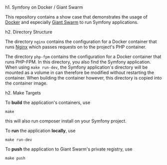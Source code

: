 h1. Symfony on Docker / Giant Swarm

This repository contains a show case that demonstrates the usage of [Docker](http://docker.com) and especially [Giant Swarm](http://giantswarm.io) to run Symfony applications.

h2. Directory Structure

The directory `nginx` contains the configuration for a Docker container that runs [Nginx](http://nginx.org) which passes requests on to the project's PHP container.

The directory `php-fpm` contains the configuration for a Docker container that runs PHP-FPM. In this directory, you also find the Symfony application. When using `make run-dev`, the Symfony application's directory will be mounted as a volume in can therefore be modified without restarting the container. When building the container however, this directory is copied into the container image.

h2. Make Targets

To **build** the application's containers, use

	make
	
this will also run composer install on your Symfony project.

To **run** the application **locally**, use

	make run-dev

To **push** the application to Giant Swarm's private registry, use

	make push
